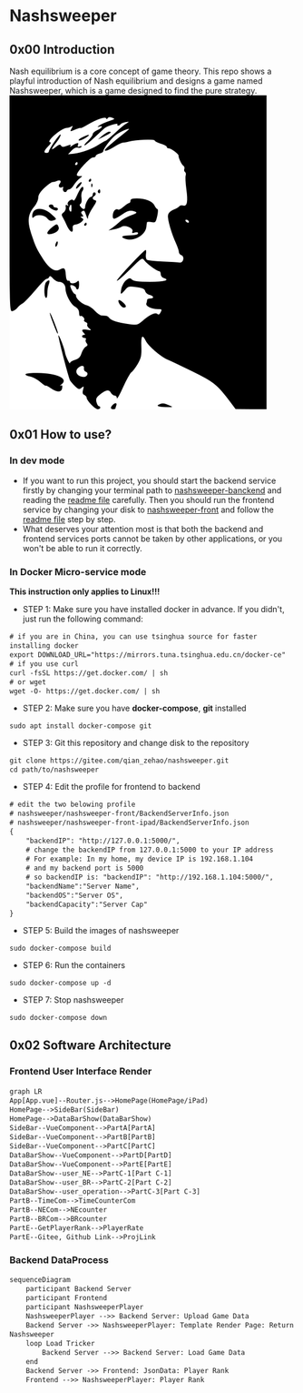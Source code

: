 # Nashsweeper
## 0x00 Introduction
Nash equilibrium is a core concept of game theory. This repo shows a playful introduction of Nash equilibrium and designs a game named Nashsweeper, which is a game designed to find the pure strategy.<br>
![](nashsweeper-front/public/JohnNash.svg)
## 0x01 How to use?
### In dev mode
* If you want to run this project, you should start the backend service firstly by changing your terminal path to [nashsweeper-banckend](./nashsweeper-backend/) and reading the [readme file](nashsweeper-backend/README.md) carefully. Then you should run the frontend service by changing your disk to [nashsweeper-front](./nashsweeper-front/) and follow the [readme file](nashsweeper-front/README.md) step by step.
* What deserves your attention most is that both the backend and frontend services ports cannot be taken by other applications, or you won't be able to run it correctly.
### In Docker Micro-service mode
**This instruction only applies to Linux!!!**
* STEP 1: Make sure you have installed docker in advance. If you didn't, just run the following command:
```shell
# if you are in China, you can use tsinghua source for faster installing docker
export DOWNLOAD_URL="https://mirrors.tuna.tsinghua.edu.cn/docker-ce"
# if you use curl
curl -fsSL https://get.docker.com/ | sh
# or wget
wget -O- https://get.docker.com/ | sh
```
* STEP 2: Make sure you have **docker-compose**, **git** installed
```shell
sudo apt install docker-compose git
```
* STEP 3: Git this repository and change disk to the repository
```shell
git clone https://gitee.com/qian_zehao/nashsweeper.git
cd path/to/nashsweeper
```
* STEP 4: Edit the profile for frontend to backend
```shell
# edit the two belowing profile 
# nashsweeper/nashsweeper-front/BackendServerInfo.json
# nashsweeper/nashsweeper-front-ipad/BackendServerInfo.json
{
    "backendIP": "http://127.0.0.1:5000/",
    # change the backendIP from 127.0.0.1:5000 to your IP address
    # For example: In my home, my device IP is 192.168.1.104
    # and my backend port is 5000
    # so backendIP is: "backendIP": "http://192.168.1.104:5000/",
    "backendName":"Server Name",
    "backendOS":"Server OS",
    "backendCapacity":"Server Cap"
}
```
* STEP 5: Build the images of nashsweeper
```shell
sudo docker-compose build
```
* STEP 6: Run the containers
```shell
sudo docker-compose up -d
```
* STEP 7: Stop nashsweeper
```shell
sudo docker-compose down
```
## 0x02 Software Architecture
### Frontend User Interface Render
```mermaid
graph LR
App[App.vue]--Router.js-->HomePage(HomePage/iPad)
HomePage-->SideBar(SideBar)
HomePage-->DataBarShow(DataBarShow)
SideBar--VueComponent-->PartA[PartA]
SideBar--VueComponent-->PartB[PartB]
SideBar--VueComponent-->PartC[PartC]
DataBarShow--VueComponent-->PartD[PartD]
DataBarShow--VueComponent-->PartE[PartE]
DataBarShow--user_NE-->PartC-1[Part C-1]
DataBarShow--user_BR-->PartC-2[Part C-2]
DataBarShow--user_operation-->PartC-3[Part C-3]
PartB--TimeCom-->TimeCounterCom
PartB--NECom-->NEcounter
PartB--BRCom-->BRcounter
PartE--GetPlayerRank-->PlayerRate
PartE--Gitee, Github Link-->ProjLink
```

### Backend DataProcess
```mermaid
sequenceDiagram
    participant Backend Server
    participant Frontend
    participant NashsweeperPlayer
    NashsweeperPlayer -->> Backend Server: Upload Game Data
    Backend Server ->> NashsweeperPlayer: Template Render Page: Return Nashsweeper
    loop Load Tricker
        Backend Server -->> Backend Server: Load Game Data
    end
    Backend Server ->> Frontend: JsonData: Player Rank
    Frontend -->> NashsweeperPlayer: Player Rank
```
